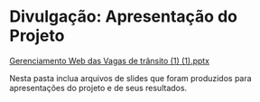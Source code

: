 # Divulgação: Apresentação do Projeto
[Gerenciamento Web das Vagas de trânsito (1) (1).pptx](https://github.com/ICEI-PUC-Minas-PBE-SI/pbe-si-ads-2023-2-tiaw-t1-rotativos-de-vaga-de-transito/files/13678339/Gerenciamento.Web.das.Vagas.de.transito.1.1.pptx)

Nesta pasta inclua arquivos de slides que foram produzidos para apresentações do projeto e de seus resultados.

